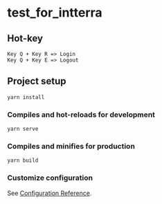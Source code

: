 # test_for_intterra

## Hot-key
```
Key Q + Key R => Login 
Key Q + Key E => Logout
```
## Project setup
```
yarn install
```

### Compiles and hot-reloads for development
```
yarn serve
```

### Compiles and minifies for production
```
yarn build
```

### Customize configuration
See [Configuration Reference](https://cli.vuejs.org/config/).
